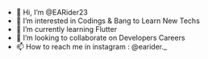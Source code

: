 - 👋 Hi, I’m @EARider23
- 👀 I’m interested in Codings & Bang to Learn New Techs
- 🌱 I’m currently learning Flutter
- 💞️ I’m looking to collaborate on Developers Careers
- 📫 How to reach me in instagram : @earider._

<!---
EARider23/EARider23 is a ✨ special ✨ repository because its `README.md` (this file) appears on your GitHub profile.
You can click the Preview link to take a look at your changes.
--->
